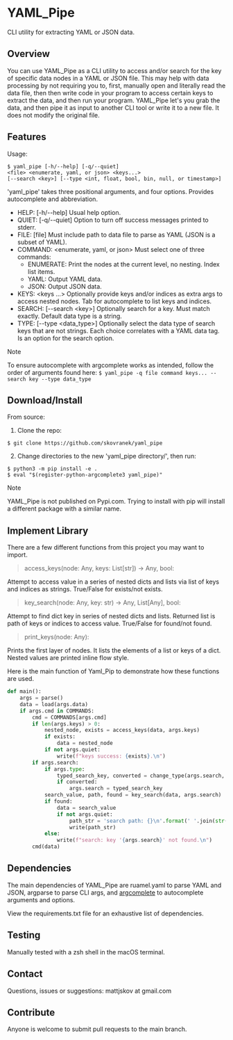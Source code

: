 # YAML\_Pipe
CLI utility for extracting YAML or JSON data.

## Overview
You can use YAML\_Pipe as a CLI utility to access and/or search for the key of specific data nodes in a YAML or JSON file. This may help with data processing by not requiring you to, first, manually open and literally read the data file, then then write code in your program to access certain keys to extract the data, and then run your program. YAML\_Pipe let's you grab the data, and then pipe it as input to another CLI tool or write it to a new file. It does not modify the original file.

## Features
Usage:
```
$ yaml_pipe [-h/--help] [-q/--quiet]
<file> <enumerate, yaml, or json> <keys...>
[--search <key>] [--type <int, float, bool, bin, null, or timestamp>]
```
'yaml\_pipe' takes three positional arguments, and four options. Provides autocomplete and abbreviation.
- HELP: [-h/--help] Usual help option.
- QUIET: [-q/--quiet] Option to turn off success messages printed to stderr.
- FILE: [file] Must include path to data file to parse as YAML (JSON is a subset of YAML).
- COMMAND: \<enumerate, yaml, or json> Must select one of three commands:
  - ENUMERATE: Print the nodes at the current level, no nesting. Index list items.
  - YAML: Output YAML data.
  - JSON: Output JSON data.
- KEYS: \<keys ...> Optionally provide keys and/or indices as extra args to access nested nodes. Tab for autocomplete to list keys and indices.
- SEARCH: [--search \<key>] Optionally search for a key. Must match exactly. Default data type is a string.
- TYPE: [--type \<data\_type>] Optionally select the data type of search keys that are not strings. Each choice correlates with a YAML data tag. Is an option for the search option.

> [!NOTE]
> To ensure autocomplete with argcomplete works as intended, follow the order of arguments found here:
> `$ yaml_pipe -q file command keys... --search key --type data_type`

## Download/Install
From source:
1) Clone the repo:
```
$ git clone https://github.com/skovranek/yaml_pipe
```
2) Change directories to the new 'yaml\_pipe directory/', then run:
```
$ python3 -m pip install -e .
$ eval "$(register-python-argcomplete3 yaml_pipe)"
```

> [!NOTE]
> YAML\_Pipe is not published on Pypi.com. Trying to install with pip will install a different package with a similar name.

## Implement Library
There are a few different functions from this project you may want to import.
> access\_keys(node: Any, keys: List[str]) -> Any, bool:

Attempt to access value in a series of nested dicts and lists via list of keys and indices as strings. True/False for exists/not exists.

> key\_search(node: Any, key: str) -> Any, List[Any], bool:

Attempt to find dict key in series of nested dicts and lists. Returned list is path of keys or indices to access value. True/False for found/not found.

> print\_keys(node: Any):

Prints the first layer of nodes. It lists the elements of a list or keys of a dict. Nested values are printed inline flow style.

Here is the main function of Yaml\_Pip to demonstrate how these functions are used.

```py
def main():
    args = parse()
    data = load(args.data)
    if args.cmd in COMMANDS:
        cmd = COMMANDS[args.cmd]
        if len(args.keys) > 0:
            nested_node, exists = access_keys(data, args.keys)
            if exists:
                data = nested_node
            if not args.quiet:
                write(f"keys success: {exists}.\n")
        if args.search:
            if args.type:
                typed_search_key, converted = change_type(args.search, args.type)
                if converted:
                    args.search = typed_search_key
            search_value, path, found = key_search(data, args.search)
            if found:
                data = search_value
                if not args.quiet:
                    path_str = 'search path: {}\n'.format(' '.join(str(x) for x in path))
                    write(path_str)
            else:
                write(f"search: key '{args.search}' not found.\n")
        cmd(data)
```

## Dependencies
The main dependencies of YAML\_Pipe are ruamel.yaml to parse YAML and JSON, argparse to parse CLI args, and [argcomplete](https://pypi.org/project/argcomplete/) to autocomplete arguments and options.

View the requirements.txt file for an exhaustive list of dependencies.

## Testing
Manually tested with a zsh shell in the macOS terminal.

## Contact
Questions, issues or suggestions: mattjskov at gmail.com

## Contribute
Anyone is welcome to submit pull requests to the main branch.
